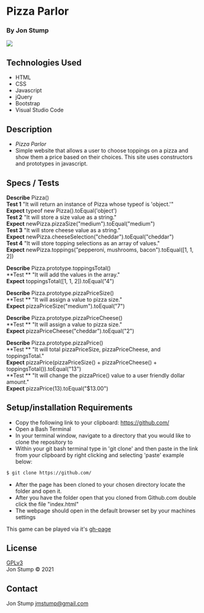 # Pizza Parlor

### By Jon Stump
<img align="center" src="https://avatars2.githubusercontent.com/u/59323850?s=460&u=372c7d529b7379408ae54491ab3449b6e2f4d94d&v=4">

## Technologies Used
* HTML
* CSS
* Javascript
* jQuery
* Bootstrap
* Visual Studio Code

## Description
* _Pizza Parlor_  
* Simple website that allows a user to choose toppings on a pizza and show them a price based on their choices. This site uses constructors and prototypes in javascript.


## Specs / Tests

**Describe** Pizza()
<br/>
**Test 1** "It will return an instance of Pizza whose typeof is 'object.'"
<br/>
**Expect** typeof new Pizza().toEqual('object')
<br/>
**Test 2** "It will store a size value as a string."
<br/>
**Expect** newPizza.pizzaSize("medium").toEqual("medium")
<br/>
**Test 3** "It will store cheese value as a string."
<br/>
**Expect** newPizza.cheeseSelection("cheddar").toEqual("cheddar")
<br/>
**Test 4** "It will store topping selections as an array of values."
<br/>
**Expect** newPizza.toppings("pepperoni, mushrooms, bacon").toEqual([1, 1, 2])
<br/>

**Describe** Pizza.prototype.toppingsTotal()
<br/>
**Test ** "It will add the values in the array."
<br/>
**Expect** toppingsTotal([1, 1, 2]).toEqual("4")
<br/>

**Describe** Pizza.prototype.pizzaPriceSize()
<br/>
**Test ** "It will assign a value to pizza size."
<br/>
**Expect** pizzaPriceSize("medium").toEqual("7")
<br/>

**Describe** Pizza.prototype.pizzaPriceCheese()
<br/>
**Test ** "It will assign a value to pizza size."
<br/>
**Expect** pizzaPriceCheese("cheddar").toEqual("2")
<br/>

**Describe** Pizza.prototype.pizzaPrice()
<br/>
**Test ** "It will total pizzaPriceSize, pizzaPriceCheese, and toppingsTotal." 
<br/>
**Expect** pizzaPrice(pizzaPriceSize() + pizzaPriceCheese() + toppingsTotal()).toEqual("13")
<br/>
**Test ** "It will change the pizzaPrice() value to a user friendly dollar amount." 
<br/>
**Expect** pizzaPrice(13).toEqual("$13.00")
<br/>


## Setup/installation Requirements

* Copy the following link to your clipboard: https://github.com/
* Open a Bash Terminal
* In your terminal window, navigate to a directory that you would like to clone the repository to
* Within your git bash terminal type in 'git clone' and then paste in the link from your clipboard by right clicking and selecting 'paste' example below:
```bash
$ git clone https://github.com/
```
* After the page has been cloned to your chosen directory locate the folder and open it.
* After you have the folder open that you cloned from Github.com double click the file "index.html"
* The webpage should open in the default browser set by your machines settings

This game can be played via it's [gh-page](https://.github.io/)


## License
[GPLv3](https://choosealicense.com/licenses/gpl-3.0/)\
Jon Stump &copy; 2021

## Contact
Jon Stump jmstump@gmail.com